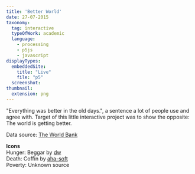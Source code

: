```yaml
---
title: 'Better World'
date: 27-07-2015
taxonomy:
  tag: interactive
  typeOfWork: academic
  language:
    - processing
    - p5js
    - javascript
displayTypes:
  embeddedSite:
    title: "Live"
    file: "p5"
  screenshot:
thumbnail:
  extension: png
---
```

"Everything was better in the old days.", a sentence a lot of people use and agree with. Target of this little interactive project was to show the opposite: The world is getting better.

Data source: [The World Bank](http://data.worldbank.org/)

**Icons**  
Hunger: Beggar by [dw](https://thenounproject.com/design13)  
Death: Coffin by [aha-soft](http://www.aha-soft.com/)  
Poverty: Unknown source
